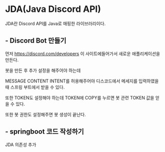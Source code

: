 # JDA(Java Discord API)
JDA란 Discord API를 Java로 매핑한 라이브러리이다. 

## - Discord Bot 만들기 
먼저
https://discord.com/developers
이 사이트에들어가서 새로운 애플리케이션을 만든다.

봇을 만든 후 추가 설정을 해주어야 하는데

MESSAGE CONTENT INTENT를 허용해주어야 디스코드에서 메세지를 입력하였을 때 스프링 부트에서 받을 수 있다.

또한 TOKEN도 설정해야 하는데 TOKEN에 COPY를 누르면 봇 관련 TOKEN 값을 얻을 수 있다.

또한 봇 권한도 설정해주면 봇 생성이 끝난다.

## - springboot 코드 작성하기
JDA 의존성 추가